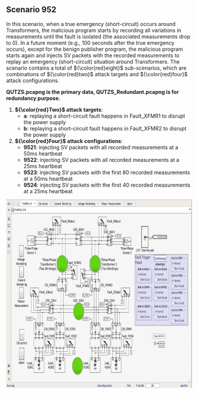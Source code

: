 ## Scenario 952
In this scenario,  when a true emergency (short-circuit) occurs around Transformers, the malicious program starts by recording all variations in measurements until the fault is isolated (the associated measurements drop to 0). In a future moment (e.g., 100 seconds after the true emergency occurs), except for the benign publisher program, the malicious program starts again and injects SV packets with the recorded measurements to replay an emergency (short-circuit) situation around Transformers. The scenario contains a total of ${\color{red}eight}$ sub-scenarios, which are combinations of ${\color{red}two}$ attack targets and ${\color{red}four}$ attack configurations.

**QUTZS.pcapng is the primary data, QUTZS_Redundant.pcapng is for redundancy purpose.**

1. **${\color{red}Two}$ attack targets**: 
   - **a**: replaying a short-circuit fault happens in Fault_XFMR1 to disrupt the power supply
   - **b**: replaying a short-circuit fault happens in Fault_XFMR2 to disrupt the power supply
2. **${\color{red}Four}$ attack configurations**:
   - **9521**: injecting SV packets with all recorded measurements at a 50ms heartbeat
   - **9522**: injecting SV packets with all recorded measurements at a 25ms heartbeat
   - **9523**: injecting SV packets with the first 80 recorded measurements at a 50ms heartbeat
   - **9524**: injecting SV packets with the first 40 recorded measurements at a 25ms heartbeat

<img src="https://github.com/CSCRC-SCREED/QUT-ZSS-2023-SV/blob/main/Datasets/PrimaryPlant.jpg" alt="" width="800" height="510" />